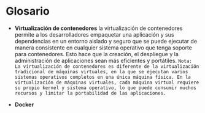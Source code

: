 # Glosario

- **Virtualización de contenedores**
 la virtualización de contenedores permite a los desarrolladores empaquetar una aplicación y sus dependencias en un entorno aislado y seguro que se puede ejecutar de manera consistente en cualquier sistema operativo que tenga soporte para contenedores. Esto hace que la creación, el despliegue y la administración de aplicaciones sean más eficientes y portátiles.
 ```Nota: La virtualización de contenedores es diferente de la virtualización tradicional de máquinas virtuales, en la que se ejecutan varios sistemas operativos completos en una única máquina física. En la virtualización de máquinas virtuales, cada máquina virtual requiere su propio kernel y sistema operativo, lo que puede consumir muchos recursos y limitar la portabilidad de las aplicaciones.```

- **Docker**